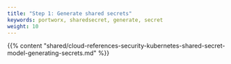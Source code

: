 ```yaml
---
title: "Step 1: Generate shared secrets"
keywords: portworx, sharedsecret, generate, secret
weight: 10
---
```


{{% content "shared/cloud-references-security-kubernetes-shared-secret-model-generating-secrets.md" %}}
